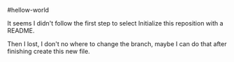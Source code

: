 #hellow-world

It seems I didn't follow the first step to select Initialize this reposition with a README.

Then I lost, I don't no where to change the branch, maybe I can do that after finishing create this new file.
